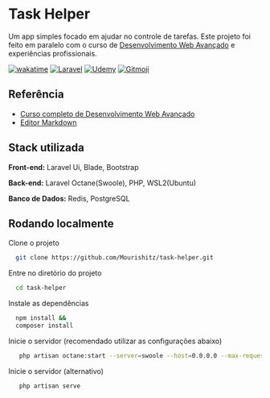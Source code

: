 
# Task Helper

Um app simples focado em ajudar no controle de tarefas.
Este projeto foi feito em paralelo com o curso de [Desenvolvimento Web Avançado]('https://www.udemy.com/course/curso-completo-do-desenvolvedor-laravel')
e experiências profissionais.

[![wakatime](https://wakatime.com/badge/user/c3066713-8dca-47d5-9002-0096164d3393/project/786949da-0473-4d4a-abe6-d8b3211ea41f.svg)](https://wakatime.com/badge/user/c3066713-8dca-47d5-9002-0096164d3393/project/786949da-0473-4d4a-abe6-d8b3211ea41f)
[![Laravel](https://img.shields.io/badge/Laravel-Docs-orange)](https://laravel.com/docs/9.x)
[![Udemy](https://img.shields.io/badge/Udemy-Site-blueviolet)](https://www.udemy.com/course/curso-completo-do-desenvolvedor-laravel)
[![Gitmoji](https://img.shields.io/badge/Commits-Gitmoji-yellow)](https://gitmoji.dev)

## Referência

- [Curso completo de Desenvolvimento Web Avançado](https://www.udemy.com/course/curso-completo-do-desenvolvedor-laravel)
- [Editor Markdown](https://readme.so)


## Stack utilizada

**Front-end:** Laravel Ui, Blade, Bootstrap

**Back-end:** Laravel Octane(Swoole), PHP, WSL2(Ubuntu)

**Banco de Dados:** Redis, PostgreSQL


## Rodando localmente

Clone o projeto

```bash
  git clone https://github.com/Mourishitz/task-helper.git
```

Entre no diretório do projeto

```bash
  cd task-helper
```

Instale as dependências

```bash
  npm install &&
  composer install 
```

Inicie o servidor (recomendado utilizar as configurações abaixo)

```bash
   php artisan octane:start --server=swoole --host=0.0.0.0 --max-requests=3000 --workers=4 --task-workers=12 --port=8089
```

Inicie o servidor (alternativo)

```bash
   php artisan serve
```

